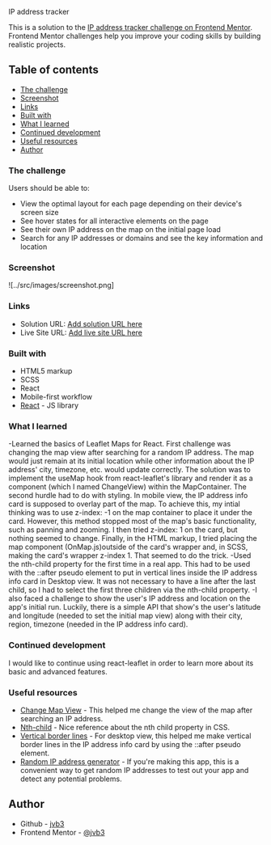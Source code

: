IP address tracker

This is a solution to the [IP address tracker challenge on Frontend Mentor](https://www.frontendmentor.io/challenges/ip-address-tracker-I8-0yYAH0). Frontend Mentor challenges help you improve your coding skills by building realistic projects.

## Table of contents

- [The challenge](#the-challenge)
- [Screenshot](#screenshot)
- [Links](#links)
- [Built with](#built-with)
- [What I learned](#what-i-learned)
- [Continued development](#continued-development)
- [Useful resources](#useful-resources)
- [Author](#author)

### The challenge

Users should be able to:

- View the optimal layout for each page depending on their device's screen size
- See hover states for all interactive elements on the page
- See their own IP address on the map on the initial page load
- Search for any IP addresses or domains and see the key information and location

### Screenshot

![../src/images/screenshot.png]

### Links

- Solution URL: [Add solution URL here](https://your-solution-url.com)
- Live Site URL: [Add live site URL here](https://your-live-site-url.com)

### Built with

- HTML5 markup
- SCSS
- React
- Mobile-first workflow
- [React](https://reactjs.org/) - JS library

### What I learned

-Learned the basics of Leaflet Maps for React. First challenge was changing the map view after searching for a random IP address. The map would just remain at its initial location while other information about the IP address' city, timezone, etc. would update correctly. The solution was to implement the useMap hook from react-leaflet's library and render it as a component (which I named ChangeView) within the MapContainer. The second hurdle had to do with styling. In mobile view, the IP address info card is supposed to overlay part of the map. To achieve this, my intial thinking was to use z-index: -1 on the map container to place it under the card. However, this method stopped most of the map's basic functionality, such as panning and zooming. I then tried z-index: 1 on the card, but nothing seemed to change. Finally, in the HTML markup, I tried placing the map component (OnMap.js)outside of the card's wrapper and, in SCSS, making the card's wrapper z-index 1. That seemed to do the trick.
-Used the nth-child property for the first time in a real app. This had to be used with the ::after pseudo element to put in vertical lines inside the IP address info card in Desktop view. It was not necessary to have a line after the last child, so I had to select the first three children via the nth-child property.
-I also faced a challenge to show the user's IP address and location on the app's initial run. Luckily, there is a simple API that show's the user's latitude and longitude (needed to set the initial map view) along with their city, region, timezone (needed in the IP address info card).

### Continued development

I would like to continue using react-leaflet in order to learn more about its basic and advanced features.

### Useful resources

- [Change Map View](https://stackoverflow.com/questions/64665827/react-leaflet-center-attribute-does-not-change-when-the-center-state-changes) - This helped me change the view of the map after searching an IP address.
- [Nth-child](https://developer.mozilla.org/en-US/docs/Web/CSS/:nth-child) - Nice reference about the nth child property in CSS.
- [Vertical border lines](https://hollybourneville.medium.com/creating-border-lines-using-pseudo-elements-in-css-a460396299e8) - For desktop view, this helped me make vertical border lines in the IP address info card by using the ::after pseudo element.
- [Random IP address generator](https://www.ipvoid.com/random-ip/) - If you're making this app, this is a convenient way to get random IP addresses to test out your app and detect any potential problems.

## Author

- Github - [jvb3](https://github.com/jvb3)
- Frontend Mentor - [@jvb3](https://www.frontendmentor.io/profile/jvb3)
